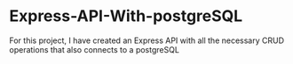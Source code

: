 # Express-API-With-postgreSQL
For this project, I have created an Express API with all the necessary CRUD operations that also connects to a postgreSQL
